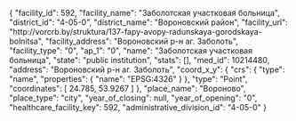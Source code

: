 {
    "facility_id": 592,
    "facility_name": "Заболотская участковая больница",
    "district_id": "4-05-0",
    "district_name": "Вороновский район",
    "facility_url": "http:\/\/vorcrb.by\/struktura\/137-fapy-avopy-radunskaya-gorodskaya-bolnitsa",
    "facility_address": "Вороновский р-н аг. Заболоть",
    "facility_type": "0",
    "ap_1": "0",
    "name": "Заболотская участковая больница",
    "state": "public institution",
    "stats": [],
    "med_id": 10214480,
    "address": "Вороновский р-н аг. Заболоть",
    "coord_x_y": {
        "crs": {
            "type": "name",
            "properties": {
                "name": "EPSG:4326"
            }
        },
        "type": "Point",
        "coordinates": [
            24.785,
            53.9267
        ]
    },
    "place_name": "Вороново",
    "place_type": "city",
    "year_of_closing": null,
    "year_of_opening": "0",
    "healthcare_facility_key": 592,
    "administrative_division_id": "4-05-0"
}
